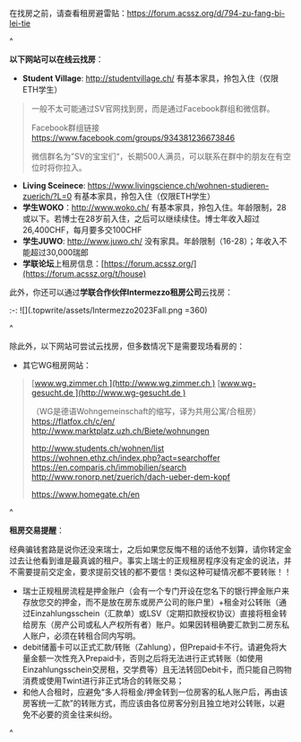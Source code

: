 在找房之前，请查看租房避雷贴：<https://forum.acssz.org/d/794-zu-fang-bi-lei-tie>

^

**以下网站可以在线云找房**：

* **Student Village**: <http://studentvillage.ch/> 有基本家具，拎包入住（仅限ETH学生）

> 一般不太可能通过SV官网找到房，而是通过Facebook群组和微信群。
>
> Facebook群组链接<https://www.facebook.com/groups/934381236673846>
>
> 微信群名为”SV的宝宝们“，长期500人满员，可以联系在群中的朋友在有空位时将你拉入。

* **Living Sceinece**: <https://www.livingscience.ch/wohnen-studieren-zuerich/?L=0> 有基本家具，拎包入住（仅限ETH学生）
* **学生WOKO**：<http://www.woko.ch/> 有基本家具，拎包入住。年龄限制，28或以下。若博士在28岁前入住，之后可以继续续住。博士年收入超过26,400CHF，每月要多交100CHF
* **学生JUWO**: <http://www.juwo.ch/> 没有家具。年龄限制（16-28）；年收入不能超过30,000瑞郎
* **学联论坛**上租房信息：[https://forum.acssz.org/](https://forum.acssz.org/t/house)

此外，你还可以通过**学联合作伙伴Intermezzo租房公司**云找房：

:-: ![](.topwrite/assets/Intermezzo2023Fall.png =360)

^

除此外，以下网站可尝试云找房，但多数情况下是需要现场看房的：

* 其它WG租房网站：

> [www.wg.zimmer.ch ](http://www.wg.zimmer.ch )
> [www.wg-gesucht.de ](http://www.wg-gesucht.de )
>
> （WG是德语Wohngemeinschaft的缩写，译为共用公寓/合租房）
> <https://flatfox.ch/c/en/>
> <http://www.marktplatz.uzh.ch/Biete/wohnungen>
>
> <http://www.students.ch/wohnen/list> 
> <https://wohnen.ethz.ch/index.php?act=searchoffer>
> <https://en.comparis.ch/immobilien/search>
> <http://www.ronorp.net/zuerich/dach-ueber-dem-kopf>
>
> <https://www.homegate.ch/en>

^

**租房交易提醒**：&#x20;

经典骗钱套路是说你还没来瑞士，之后如果您反悔不租的话他不划算，请你转定金过去让他看到谁是最真诚的租户。事实上瑞士的正规租房程序没有定金的说法，并不需要提前交定金，要求提前交钱的都不要信！类似这种可疑情况都不要转账！！

* 瑞士正规租房流程是押金账户（会有一个专门开设在您名下的银行押金账户来存放您交的押金，而不是放在房东或房产公司的账户里）+租金对公转账（通过Einzahlungsschein（汇款单）或LSV（定期扣款授权协议）直接将租金转给房东（房产公司或私人产权所有者）账户。如果因转租确要汇款到二房东私人账户，必须在转租合同内写明。
* debit储蓄卡可以正式汇款/转账（Zahlung），但Prepaid卡不行。请避免将大量金额一次性充入Prepaid卡，否则之后将无法进行正式转账（如使用Einzahlungsschein交房租，交学费等）且无法转回Debit卡，而只能自己购物消费或使用Twint进行非正式场合的转账交易；
* 和他人合租时，应避免“多人将租金/押金转到一位房客的私人账户后，再由该房客统一汇款”的转账方式，而应该由各位房客分别且独立地对公转账，以避免不必要的资金往来纠纷。

^

